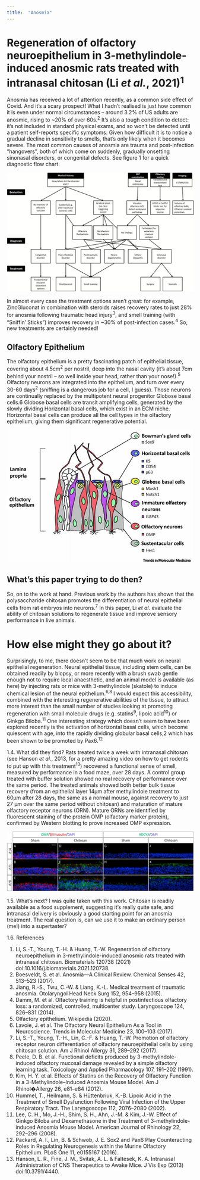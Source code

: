 ```yaml
---
title:  "Anosmia"
---
```


# Regeneration of olfactory neuroepithelium in 3-methylindole-induced anosmic rats treated with intranasal chitosan (Li *et al.*, 2021)<sup>1</sup>

Anosmia has received a lot of attention recently, as a common side effect of Covid. And it’s a scary prospect! What I hadn’t realised is just how common it is even under normal circumstances – around 3.2% of US adults are anosmic, rising to ~20% of over 60s.<sup>2</sup> It’s also a tough condition to detect: it’s not included in standard physical exams, and so won’t be detected until a patient self-reports specific symptoms. Given how difficult it is to notice a gradual decline in sensitivity to smells, that’s only likely when it becomes severe.
The most common causes of anosmia are trauma and post-infection “hangovers”, both of which come on suddenly, gradually onsetting sinonasal disorders, or congenital defects. See figure 1 for a quick diagnostic flow chart.

 
![Figure 1: Diagnosis and Treatments, reproduced from Boesvelt *et al.* (2017)<sup>2</sup>](/assets/treatments.jpeg)

In almost every case the treatment options aren’t great: for example, ZincGluconat in combination with steroids raises recovery rates to just 28% for anosmia following traumatic head injury<sup>3</sup>, and smell training (with “Sniffin’ Sticks”) improves recovery in ~30% of post-infection cases.<sup>4</sup> So, new treatments are certainly needed!

## Olfactory Epithelium
The olfactory epithelium is a pretty fascinating patch of epithelial tissue, covering about 4.5cm<sup>2</sup> per nostril, deep into the nasal cavity (it’s about 7cm behind your nostril – so well inside your head, rather than your nose!).<sup>5</sup> Olfactory neurons are integrated into the epithelium, and turn over every 30-60 days<sup>2</sup> (sniffing is a dangerous job for a cell, I guess).  Those neurons are continually replaced by the multipotent neural progenitor Globose basal cells.6 Globose basal cells are transit amplifying cells, generated by the slowly dividing Horizontal basal cells, which exist in an ECM niche. Horizontal basal cells can produce all the cell types in the olfactory epithelium, giving them significant regenerative potential.

 
![Figure 2: Olfactory Neural Epithelium, reproduced from Lavoie *et al.*, 2017<sup>6</sup>](/assets/olfactory-epithelium.png)

## What’s this paper trying to do then?
So, on to the work at hand. Previous work by the authors has shown that the polysaccharide chitosan promotes the differentiation of neural epithelial cells from rat embryos into neurons.<sup>7</sup> In this paper, Li *et al.* evaluate the ability of chitosan solutions to regenerate tissue and improve sensory performance in live animals.  

#  How else might they go about it?
Surprisingly, to me, there doesn’t seem to be that much work on neural epithelial regeneration. Neural epithelial tissue, including stem cells, can be obtained readily by biopsy, or more recently with a brush swab gentle enough not to require local anaesthetic, and an animal model is available (as here) by injecting rats or mice with 3-methylindole (skatole) to induce chemical lesion of the neural epithelium.<sup>6,8</sup> I would expect this accessibility, combined with the interesting regenerative abilities of the tissue, to attract more interest than the small number of studies looking at promoting regeneration with small molecule drugs (e.g. statins<sup>9</sup>, lipoic acid<sup>10</sup>) or Ginkgo Biloba.<sup>11</sup> One interesting strategy which doesn’t seem to have been explored recently is the activation of horizontal basal cells, which become quiescent with age, into the rapidly dividing globular basal cells,2 which has been shown to be promoted by Pax6.<sup>12</sup>

1.4.    What did they find?
Rats treated twice a week with intranasal chitosan (see Hanson *et al.*, 2013, for a pretty amazing video on how to get rodents to put up with this treatment<sup>13</sup>) recovered a functional sense of smell, measured by performance in a food maze, over 28 days. A control group treated with buffer solution showed no real recovery of performance over the same period.
The treated animals showed both better bulk tissue recovery (from an epithelial layer 14µm after methylindole treatment to 60µm after 28 days, the same as a normal mouse, against recovery to just 27 µm over the same period without chitosan) and maturation of mature olfactory receptor neurons (ORN). Mature ORNs are identified by fluorescent staining of the protein OMP (olfactory marker protein), confirmed by Western blotting to prove increased OMP expression.
 
![Figure 3: Presence of Mature ORNs in chitosan-treated rats, reproduced from Li *et al.*, 2021<sup>1</sup>](/assets/ORNs.jpg)

1.5.    What’s next?
I was quite taken with this work. Chitosan is readily available as a food supplement, suggesting it’s really quite safe, and intranasal delivery is obviously a good starting point for an anosmia treatment. The real question is, can we use it to make an ordinary person (me!) into a supertaster?



1.6.    References
1.  Li, S.-T., Young, T.-H. & Huang, T.-W. Regeneration of olfactory neuroepithelium in 3-methylindole-induced anosmic rats treated with intranasal chitosan. Biomaterials 120738 (2021) doi:10.1016/j.biomaterials.2021.120738.
2.  Boesveldt, S. et al. Anosmia—A Clinical Review. Chemical Senses 42, 513–523 (2017).
3.  Jiang, R.-S., Twu, C.-W. & Liang, K.-L. Medical treatment of traumatic anosmia. Otolaryngol Head Neck Surg 152, 954–958 (2015).
4.  Damm, M. et al. Olfactory training is helpful in postinfectious olfactory loss: a randomized, controlled, multicenter study. Laryngoscope 124, 826–831 (2014).
5.  Olfactory epithelium. Wikipedia (2020).
6.  Lavoie, J. et al. The Olfactory Neural Epithelium As a Tool in Neuroscience. Trends in Molecular Medicine 23, 100–103 (2017).
7.  Li, S.-T., Young, T.-H., Lin, C.-F. & Huang, T.-W. Promotion of olfactory receptor neuron differentiation of olfactory neuroepithelial cells by using chitosan solution. Am J Rhinol Allergy 31, 289–292 (2017).
8.  Peele, D. B. et al. Functional deficits produced by 3-methylindole-induced olfactory mucosal damage revealed by a simple olfactory learning task. Toxicology and Applied Pharmacology 107, 191–202 (1991).
9.  Kim, H. Y. et al. Effects of Statins on the Recovery of Olfactory Function in a 3-Methylindole–Induced Anosmia Mouse Model. Am J Rhinol�Allergy 26, e81–e84 (2012).
10. Hummel, T., Heilmann, S. & Hüttenbriuk, K.-B. Lipoic Acid in the Treatment of Smell Dysfunction Following Viral Infection of the Upper Respiratory Tract. The Laryngoscope 112, 2076–2080 (2002).
11. Lee, C. H., Mo, J.-H., Shim, S. H., Ahn, J.-M. & Kim, J.-W. Effect of Ginkgo Biloba and Dexamethasone in the Treatment of 3-methylindole-induced Anosmia Mouse Model. American Journal of Rhinology 22, 292–296 (2008).
12. Packard, A. I., Lin, B. & Schwob, J. E. Sox2 and Pax6 Play Counteracting Roles in Regulating Neurogenesis within the Murine Olfactory Epithelium. PLoS One 11, e0155167 (2016).
13. Hanson, L. R., Fine, J. M., Svitak, A. L. & Faltesek, K. A. Intranasal Administration of CNS Therapeutics to Awake Mice. J Vis Exp (2013) doi:10.3791/4440.
 

